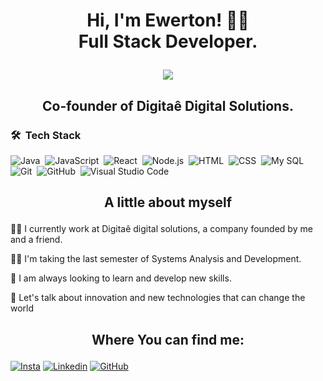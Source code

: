
   # <p align="center">Hi, I'm Ewerton! 🙋‍♂️ <br> Full Stack Developer.</p>
  

<p align="center">
  <img src="https://user-images.githubusercontent.com/50932251/121759888-4dc21100-cafe-11eb-82e1-0f04f6db6c16.jpg"/>
</p>

## <p align="center"> Co-founder of Digitaê Digital Solutions.</p>

### 🛠 &nbsp;Tech Stack

![Java](https://img.shields.io/badge/Java-05122A??style=flat&logo=java&logoColor=white)&nbsp;
![JavaScript](https://img.shields.io/badge/-JavaScript-05122A?style=flat&logo=javascript)&nbsp;
![React](https://img.shields.io/badge/-React-05122A?style=flat&logo=react)&nbsp;
![Node.js](https://img.shields.io/badge/Node.js-05122A?style=flat&logo=node.js&logoColor=white)&nbsp;
![HTML](https://img.shields.io/badge/-HTML-05122A?style=flat&logo=HTML5)&nbsp;
![CSS](https://img.shields.io/badge/-CSS-05122A?style=flat&logo=CSS3&logoColor=1572B6)&nbsp;
![My SQL](https://img.shields.io/badge/MySQL-05122A?style=flat&logo=mysql&logoColor=white)&nbsp;
![Git](https://img.shields.io/badge/-Git-05122A?style=flat&logo=git)&nbsp;
![GitHub](https://img.shields.io/badge/-GitHub-05122A?style=flat&logo=github)&nbsp;
![Visual Studio Code](https://img.shields.io/badge/-Visual%20Studio%20Code-05122A?style=flat&logo=visual-studio-code&logoColor=007ACC)&nbsp;



## <p align="center">A little about myself</p>

👨‍💼 I currently work at Digitaê digital solutions, a company founded by me and a friend.

👨‍🎓 I'm taking the last semester of Systems Analysis and Development.

🦾 I am always looking to learn and develop new skills.

🤘 Let's talk about innovation and new technologies that can change the world


## <p align= "center"> Where You can find me:</p>


<a href="https://www.instagram.com/ewertonrb/" rel="some text">![Insta](https://img.shields.io/badge/Instagram-E4405F?style=for-the-badge&logo=instagram&logoColor=white)</a>
<a href="https://www.linkedin.com/in/ewertonrb/" rel="some text">![Linkedin](https://img.shields.io/badge/LinkedIn-0077B5?style=for-the-badge&logo=linkedin&logoColor=white)</a>
<a href="https://github.com/ewertonrb" rel="some text">![GitHub](https://img.shields.io/badge/GitHub-100000?style=for-the-badge&logo=github&logoColor=white)</a>




<!--
**EwertonRB/EwertonRB** is a ✨ _special_ ✨ repository because its `README.md` (this file) appears on your GitHub profile.

Here are some ideas to get you started:

- 🔭 I’m currently working on ...
- 🌱 I’m currently learning ...
- 👯 I’m looking to collaborate on ...
- 🤔 I’m looking for help with ...
- 💬 Ask me about ...
- 📫 How to reach me: ...
- 😄 Pronouns: ...
- ⚡ Fun fact: ...
-->
